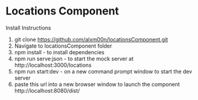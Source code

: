 # Locations Component

Install Instructions

1. git clone https://github.com/alxm00n/locationsComponent.git
2. Navigate to locationsComponent folder
3. npm install - to install dependencies
4. npm run serve:json - to start the mock server at http://localhost:3000/locations
5. npm run start:dev - on a new command prompt window to start the dev server
6. paste this url into a new browser window to launch the component http://localhost:8080/dist/
